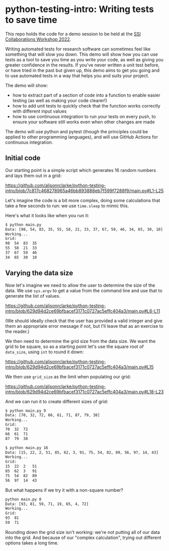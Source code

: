 # python-testing-intro: Writing tests to save time

This repo holds the code for a demo session to be held at the [SSI Collaborations Workshop 2022](https://www.software.ac.uk/cw22).

Writing automated tests for research software can sometimes feel like something that will slow you down. This demo will show how you can use tests as a tool to save you time as you write your code, as well as giving you greater confidence in the results. If you’ve never written a unit test before, or have tried in the past but given up, this demo aims to get you going and to use automated tests in a way that helps you and suits your project.

The demo will show:
* how to extract part of a section of code into a function to enable easier testing (as well as making your code clearer!)
* how to add unit tests to quickly check that the function works correctly with different input values
* how to use continuous integration to run your tests on every push, to ensure your software still works even when other changes are made

The demo will use python and pytest (though the principles could be applied to other programming languages), and will use GitHub Actions for continuous integration.

## Initial code

Our starting point is a simple script which generates 16 random numbers and lays them out in a grid:

https://github.com/alisonrclarke/python-testing-intro/blob/7c817c468278965a46bb893888eb7f599f7288f9/main.py#L1-L25

Let's imagine the code is a bit more complex, doing some calculations that take a few seconds to run: we use `time.sleep` to mimic this.

Here's what it looks like when you run it:

```bash
$ python main.py
Data: [98, 54, 83, 35, 55, 58, 21, 33, 37, 67, 59, 46, 34, 65, 30, 10]
Working...
Grid:
98	54	83	35
55	58	21	33
37	67	59	46
34	65	30	10
```

## Varying the data size

Now let's imagine we need to allow the user to determine the size of the data. We use `sys.argv` to get a value from the command line and use that to generate the list of values.

https://github.com/alisonrclarke/python-testing-intro/blob/629d94d2ce69bfbacef3171c0727ac5effc404a3/main.py#L6-L11

(We should ideally check that the user has provided a valid integer and give them an appropriate error message if not, but I'll leave that as an exercise to the reader.)

We then need to determine the grid size from the data size. We want the grid to be square, so as a starting point let's use the square root of `data_size`, using `int` to round it down:

https://github.com/alisonrclarke/python-testing-intro/blob/629d94d2ce69bfbacef3171c0727ac5effc404a3/main.py#L15

We then use `grid_size` as the limit when populating our grid:

https://github.com/alisonrclarke/python-testing-intro/blob/629d94d2ce69bfbacef3171c0727ac5effc404a3/main.py#L18-L23

And we can run it to create different sizes of grid:

```bash
$ python main.py 9
Data: [70, 32, 72, 66, 61, 71, 87, 79, 38]
Working...
Grid:
70	32	72
66	61	71
87	79	38
```

```bash
$ python main.py 16
Data: [15, 22, 2, 51, 85, 62, 3, 91, 75, 54, 82, 89, 56, 97, 14, 43]
Working...
Grid:
15	22	2	51
85	62	3	91
75	54	82	89
56	97	14	43
```

But what happens if we try it with a non-square number?

```bash
python main.py 8
Data: [93, 81, 59, 71, 19, 65, 4, 72]
Working...
Grid:
93	81
59	71
```

Rounding down the grid size isn't working: we're not putting all of our data into the grid. And because of our "complex calculation", trying out different options takes a long time.
